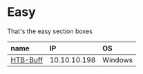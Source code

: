 # Easy

That's the easy section boxes

| name | IP | OS |
| :--- | :--- | :--- |
| [HTB-Buff](buff.md) | 10.10.10.198 | Windows |



